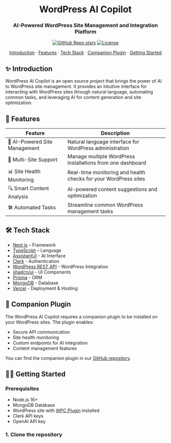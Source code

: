 <div align="center">
  <h1 align="center">WordPress AI Copilot</h1>
  <h3>AI-Powered WordPress Site Management and Integration Platform</h3>
</div>

<div align="center">
  <a href="https://github.com/wordpresscopilot/app/stargazers"><img alt="GitHub Repo stars" src="https://img.shields.io/github/stars/wordpresscopilot/app"></a>
  <a href="https://github.com/wordpresscopilot/app/blob/main/LICENSE"><img alt="License" src="https://img.shields.io/badge/license-MIT-blue"></a>
</div>

<p align="center">
    <a href="#-introduction">Introduction</a> ·
    <a href="#-features">Features</a> ·
    <a href="#-tech-stack">Tech Stack</a> ·
    <a href="#-companion-plugin">Companion Plugin</a> ·
    <a href="#-getting-started">Getting Started</a>
</p>

## ✨ Introduction

WordPress AI Copilot is an open source project that brings the power of AI to WordPress site management. It provides an intuitive interface for interacting with WordPress sites through natural language, automating common tasks, and leveraging AI for content generation and site optimization.

## 🚀 Features

| Feature | Description |
|---------|-------------|
| 🤖 AI-Powered Site Management | Natural language interface for WordPress administration |
| 🔄 Multi-Site Support | Manage multiple WordPress installations from one dashboard |
| 📊 Site Health Monitoring | Real-time monitoring and health checks for your WordPress sites |
| 🔍 Smart Content Analysis | AI-powered content suggestions and optimization |
| 🛠 Automated Tasks | Streamline common WordPress management tasks |

## 🛠 Tech Stack

- [Next.js](https://nextjs.org/) – Framework
- [TypeScript](https://www.typescriptlang.org/) – Language
- [AssistantUI](https://assistantui.com) - AI Interface
- [Clerk](https://clerk.dev) - Authentication
- [WordPress REST API](https://developer.wordpress.org/rest-api/) - WordPress Integration
- [shadcn/ui](https://ui.shadcn.com) - UI Components
- [Prisma](https://prisma.io) - ORM
- [MongoDB](https://www.mongodb.com/) - Database
- [Vercel](https://vercel.com/) - Deployment & Hosting

## 🔌 Companion Plugin

The WordPress AI Copilot requires a companion plugin to be installed on your WordPress sites. The plugin enables:

- Secure API communication
- Site health monitoring
- Custom endpoints for AI integration
- Content management features

You can find the companion plugin in our [GitHub repository](https://github.com/wordpresscopilot/plugin).

## 🏃‍♂️ Getting Started

### Prerequisites

- Node.js 16+
- MongoDB Database
- WordPress site with [WPC Plugin](https://github.com/wordpresscopilot/plugin) installed
- Clerk API keys
- OpenAI API key


### 1. Clone the repository

